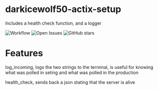 # darkicewolf50-actix-setup

Includes a health check function, and a logger

![Workflow](https://forge.ucalgarybaja.ca/darkicewolf50/darkicewolf50-actix-setup/badges/workflows/all_test.yaml/badge.svg?branch=master)
![Open Issues](https://forge.ucalgarybaja.ca/darkicewolf50/darkicewolf50-actix-setup/badges/issues/open.svg)
![GitHub stars](https://img.shields.io/github/stars/darkicewolf50/darkicewolf50-actix-setup?style=flat-square)

# Features

log_incoming, logs the two strings to the terminal, is useful for knowing what was polled in seting and what was polled in the production

health_check, sends back a json stating that the server is alive
